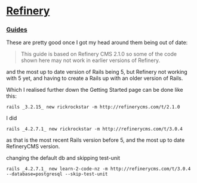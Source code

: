 # [Refinery](http://www.refinerycms.com/)

### [Guides](http://www.refinerycms.com/guides)
These are pretty good once I got my head around them being out of date:
>This guide is based on Refinery CMS 2.1.0 so some of the code shown here may not work in earlier versions of Refinery.

and the most up to date version of Rails being 5, but Refinery not working with 5 yet, and having to create a Rails up with an older version of Rails.

Which I realised further down the Getting Started page can be done like this:

```
rails _3.2.15_ new rickrockstar -m http://refinerycms.com/t/2.1.0
```

I did
```
rails _4.2.7.1_ new rickrockstar -m http://refinerycms.com/t/3.0.4
```
as that is the most recent Rails version before 5, and the most up to date RefineryCMS version.

changing the default db and skipping test-unit
```
rails _4.2.7.1_ new learn-2-code-nz -m http://refinerycms.com/t/3.0.4 --database=postgresql --skip-test-unit
```
